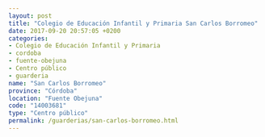 ```yaml
---
layout: post
title: "Colegio de Educación Infantil y Primaria San Carlos Borromeo"
date: 2017-09-20 20:57:05 +0200
categories:
- Colegio de Educación Infantil y Primaria
- cordoba
- fuente-obejuna
- Centro público
- guarderia
name: "San Carlos Borromeo"
province: "Córdoba"
location: "Fuente Obejuna"
code: "14003681"
type: "Centro público"
permalink: /guarderias/san-carlos-borromeo.html
---
```

